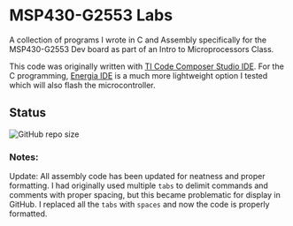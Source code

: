 # MSP430-G2553 Labs

A collection of programs I wrote in C and Assembly specifically for the MSP430-G2553 Dev board as part of an Intro to Microprocessors Class. 

This code was originally written with [TI Code Composer Studio IDE](https://www.ti.com/tool/CCSTUDIO).
For the C programming, [Energia IDE](https://energia.nu/download/) is a much more lightweight option I tested which will also flash the microcontroller.

## Status

![GitHub repo size](https://img.shields.io/github/repo-size/ADolbyB/msp430g2553-labs?label=Repo%20Size&logo=Github)

### Notes:

Update: All assembly code has been updated for neatness and proper formatting. I had originally used multiple `tabs` to delimit commands and comments with proper spacing, but this became problematic for display in GitHub. I replaced all the `tabs` with `spaces` and now the code is properly formatted.